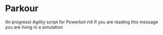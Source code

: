 # Parkour
(In progress) Agility script for Powerbot rt4
If you are reading this message you are living in a simulation
